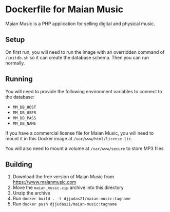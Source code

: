 # Dockerfile for Maian Music

Maian Music is a PHP application for selling digital and physical music.

## Setup

On first run, you will need to run the image with an overridden command of `/initdb.sh`
so it can create the database schema. Then you can run normally.

## Running

You will need to provide the following environment variables to connect to the database:

* `MM_DB_HOST`
* `MM_DB_USER`
* `MM_DB_PASS`
* `MM_DB_NAME`

If you have a commercial license file for Maian Music, you will need to mount it in this Docker image at
`/var/www/html/license.lic`.

You will also need to mount a volume at `/var/www/secure` to store MP3 files.

## Building

1. Download the free version of Maian Music from https://www.maianmusic.com
1. Move the `maian_music.zip` archive into this directory
1. Unzip the archive
1. Run `docker build . -t djjudas21/maian-music:tagname`
1. Run `docker push djjudas21/maian-music:tagname`
